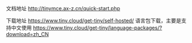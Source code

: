 文档地址
http://tinymce.ax-z.cn/quick-start.php

下载地址
https://www.tiny.cloud/get-tiny/self-hosted/
语言包下载，主要是支持中文使用
https://www.tiny.cloud/get-tiny/language-packages/?download=zh_CN
